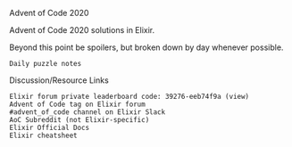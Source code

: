 Advent of Code 2020

Advent of Code 2020 solutions in Elixir.

Beyond this point be spoilers, but broken down by day whenever possible.

    Daily puzzle notes

Discussion/Resource Links

    Elixir forum private leaderboard code: 39276-eeb74f9a (view)
    Advent of Code tag on Elixir forum
    #advent_of_code channel on Elixir Slack
    AoC Subreddit (not Elixir-specific)
    Elixir Official Docs
    Elixir cheatsheet
